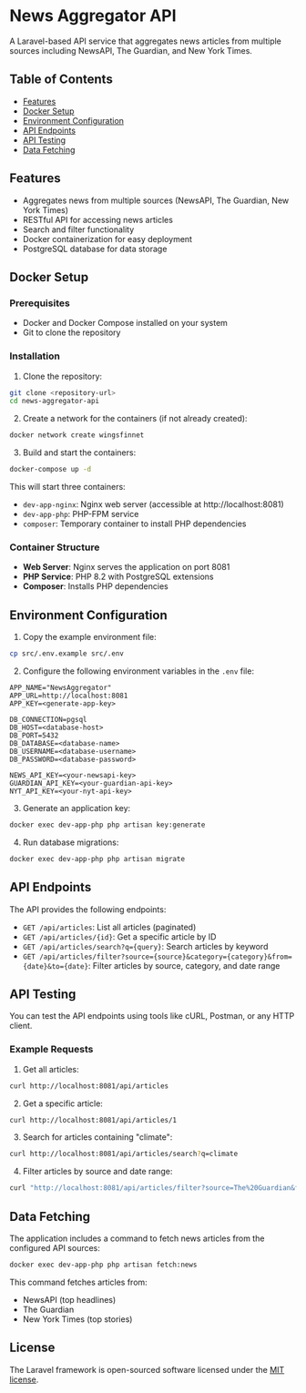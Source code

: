 # News Aggregator API

A Laravel-based API service that aggregates news articles from multiple sources including NewsAPI, The Guardian, and New York Times.

## Table of Contents

- [Features](#features)
- [Docker Setup](#docker-setup)
- [Environment Configuration](#environment-configuration)
- [API Endpoints](#api-endpoints)
- [API Testing](#api-testing)
- [Data Fetching](#data-fetching)

## Features

- Aggregates news from multiple sources (NewsAPI, The Guardian, New York Times)
- RESTful API for accessing news articles
- Search and filter functionality
- Docker containerization for easy deployment
- PostgreSQL database for data storage

## Docker Setup

### Prerequisites

- Docker and Docker Compose installed on your system
- Git to clone the repository

### Installation

1. Clone the repository:

```bash
git clone <repository-url>
cd news-aggregator-api
```

2. Create a network for the containers (if not already created):

```bash
docker network create wingsfinnet
```

3. Build and start the containers:

```bash
docker-compose up -d
```

This will start three containers:
- `dev-app-nginx`: Nginx web server (accessible at http://localhost:8081)
- `dev-app-php`: PHP-FPM service
- `composer`: Temporary container to install PHP dependencies

### Container Structure

- **Web Server**: Nginx serves the application on port 8081
- **PHP Service**: PHP 8.2 with PostgreSQL extensions
- **Composer**: Installs PHP dependencies

## Environment Configuration

1. Copy the example environment file:

```bash
cp src/.env.example src/.env
```

2. Configure the following environment variables in the `.env` file:

```
APP_NAME="NewsAggregator"
APP_URL=http://localhost:8081
APP_KEY=<generate-app-key>

DB_CONNECTION=pgsql
DB_HOST=<database-host>
DB_PORT=5432
DB_DATABASE=<database-name>
DB_USERNAME=<database-username>
DB_PASSWORD=<database-password>

NEWS_API_KEY=<your-newsapi-key>
GUARDIAN_API_KEY=<your-guardian-api-key>
NYT_API_KEY=<your-nyt-api-key>
```

3. Generate an application key:

```bash
docker exec dev-app-php php artisan key:generate
```

4. Run database migrations:

```bash
docker exec dev-app-php php artisan migrate
```

## API Endpoints

The API provides the following endpoints:

- `GET /api/articles`: List all articles (paginated)
- `GET /api/articles/{id}`: Get a specific article by ID
- `GET /api/articles/search?q={query}`: Search articles by keyword
- `GET /api/articles/filter?source={source}&category={category}&from={date}&to={date}`: Filter articles by source, category, and date range

## API Testing

You can test the API endpoints using tools like cURL, Postman, or any HTTP client.

### Example Requests

1. Get all articles:

```bash
curl http://localhost:8081/api/articles
```

2. Get a specific article:

```bash
curl http://localhost:8081/api/articles/1
```

3. Search for articles containing "climate":

```bash
curl http://localhost:8081/api/articles/search?q=climate
```

4. Filter articles by source and date range:

```bash
curl "http://localhost:8081/api/articles/filter?source=The%20Guardian&from=2024-01-01&to=2024-12-31"
```

## Data Fetching

The application includes a command to fetch news articles from the configured API sources:

```bash
docker exec dev-app-php php artisan fetch:news
```

This command fetches articles from:
- NewsAPI (top headlines)
- The Guardian
- New York Times (top stories)

## License

The Laravel framework is open-sourced software licensed under the [MIT license](https://opensource.org/licenses/MIT).

        